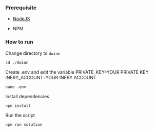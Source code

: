 ### Prerequisite

- [NodeJS](https://nodejs.org/en/)

- NPM



### How to run

Change directory to ```dwian```

```shell
cd ./dwian
```

Create .env and edit the variable
PRIVATE_KEY=YOUR PRIVATE KEY
INERY_ACCOUNT=YOUR INERY ACCOUNT

```shell
nano .env
```

Install dependencies

```shell
npm install
```

Run the script

```
npm run solution
```
